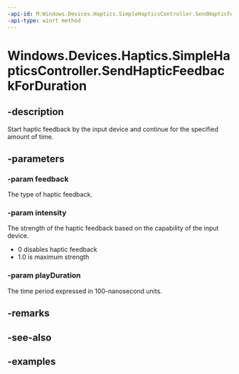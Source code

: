 ```yaml
---
-api-id: M:Windows.Devices.Haptics.SimpleHapticsController.SendHapticFeedbackForDuration(Windows.Devices.Haptics.SimpleHapticsControllerFeedback,System.Double,Windows.Foundation.TimeSpan)
-api-type: winrt method
---
```


<!-- Method syntax.
public void SimpleHapticsController.SendHapticFeedbackForDuration(SimpleHapticsControllerFeedback feedback, Double intensity, TimeSpan playDuration)
-->

# Windows.Devices.Haptics.SimpleHapticsController.SendHapticFeedbackForDuration

## -description
Start haptic feedback by the input device and continue for the specified amount of time.

## -parameters

### -param feedback
The type of haptic feedback.

### -param intensity
The strength of the haptic feedback based on the capability of the input device.
- 0 disables haptic feedback
- 1.0 is maximum strength 

### -param playDuration
The time period expressed in 100-nanosecond units.

## -remarks

## -see-also

## -examples

